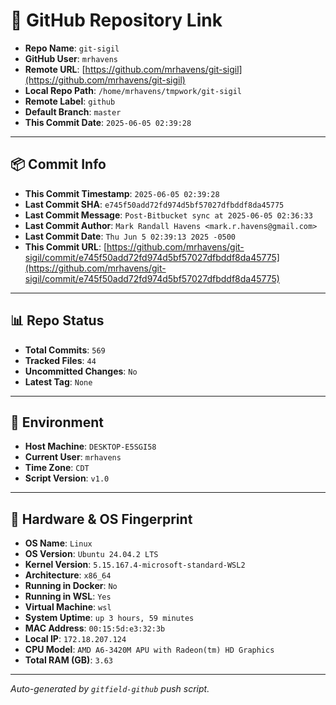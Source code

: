 # 🔗 GitHub Repository Link

- **Repo Name**: `git-sigil`
- **GitHub User**: `mrhavens`
- **Remote URL**: [https://github.com/mrhavens/git-sigil](https://github.com/mrhavens/git-sigil)
- **Local Repo Path**: `/home/mrhavens/tmpwork/git-sigil`
- **Remote Label**: `github`
- **Default Branch**: `master`
- **This Commit Date**: `2025-06-05 02:39:28`

---

## 📦 Commit Info

- **This Commit Timestamp**: `2025-06-05 02:39:28`
- **Last Commit SHA**: `e745f50add72fd974d5bf57027dfbddf8da45775`
- **Last Commit Message**: `Post-Bitbucket sync at 2025-06-05 02:36:33`
- **Last Commit Author**: `Mark Randall Havens <mark.r.havens@gmail.com>`
- **Last Commit Date**: `Thu Jun 5 02:39:13 2025 -0500`
- **This Commit URL**: [https://github.com/mrhavens/git-sigil/commit/e745f50add72fd974d5bf57027dfbddf8da45775](https://github.com/mrhavens/git-sigil/commit/e745f50add72fd974d5bf57027dfbddf8da45775)

---

## 📊 Repo Status

- **Total Commits**: `569`
- **Tracked Files**: `44`
- **Uncommitted Changes**: `No`
- **Latest Tag**: `None`

---

## 🧭 Environment

- **Host Machine**: `DESKTOP-E5SGI58`
- **Current User**: `mrhavens`
- **Time Zone**: `CDT`
- **Script Version**: `v1.0`

---

## 🧬 Hardware & OS Fingerprint

- **OS Name**: `Linux`
- **OS Version**: `Ubuntu 24.04.2 LTS`
- **Kernel Version**: `5.15.167.4-microsoft-standard-WSL2`
- **Architecture**: `x86_64`
- **Running in Docker**: `No`
- **Running in WSL**: `Yes`
- **Virtual Machine**: `wsl`
- **System Uptime**: `up 3 hours, 59 minutes`
- **MAC Address**: `00:15:5d:e3:32:3b`
- **Local IP**: `172.18.207.124`
- **CPU Model**: `AMD A6-3420M APU with Radeon(tm) HD Graphics`
- **Total RAM (GB)**: `3.63`

---

_Auto-generated by `gitfield-github` push script._
